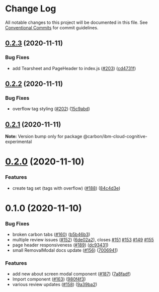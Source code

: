 # Change Log

All notable changes to this project will be documented in this file.
See [Conventional Commits](https://conventionalcommits.org) for commit guidelines.

## [0.2.3](https://github.com/carbon-design-system/ibm-cloud-cognitive/tree/master/packages/experimental/compare/@carbon/ibm-cloud-cognitive-experimental@0.2.2...@carbon/ibm-cloud-cognitive-experimental@0.2.3) (2020-11-11)


### Bug Fixes

* add Tearsheet and PageHeader to index.js ([#203](https://github.com/carbon-design-system/ibm-cloud-cognitive/tree/master/packages/experimental/issues/203)) ([cd4731f](https://github.com/carbon-design-system/ibm-cloud-cognitive/tree/master/packages/experimental/commit/cd4731fb36b9e5517e1aa756e4432f8fd68088c6))





## [0.2.2](https://github.com/carbon-design-system/ibm-cloud-cognitive/tree/master/packages/experimental/compare/@carbon/ibm-cloud-cognitive-experimental@0.2.1...@carbon/ibm-cloud-cognitive-experimental@0.2.2) (2020-11-11)


### Bug Fixes

* overflow tag styling ([#202](https://github.com/carbon-design-system/ibm-cloud-cognitive/tree/master/packages/experimental/issues/202)) ([15c9abd](https://github.com/carbon-design-system/ibm-cloud-cognitive/tree/master/packages/experimental/commit/15c9abd219e5f3cf8033a3e85a215de585b1ae3e))





## [0.2.1](https://github.com/carbon-design-system/ibm-cloud-cognitive/tree/master/packages/experimental/compare/@carbon/ibm-cloud-cognitive-experimental@0.2.0...@carbon/ibm-cloud-cognitive-experimental@0.2.1) (2020-11-11)

**Note:** Version bump only for package @carbon/ibm-cloud-cognitive-experimental





# [0.2.0](https://github.com/carbon-design-system/ibm-cloud-cognitive/tree/master/packages/experimental/compare/@carbon/ibm-cloud-cognitive-experimental@0.1.0...@carbon/ibm-cloud-cognitive-experimental@0.2.0) (2020-11-10)


### Features

* create tag set (tags with overflow) ([#188](https://github.com/carbon-design-system/ibm-cloud-cognitive/tree/master/packages/experimental/issues/188)) ([84c4d3e](https://github.com/carbon-design-system/ibm-cloud-cognitive/tree/master/packages/experimental/commit/84c4d3ee3c5783e506a231a18b3e2fa738c9c0d1))





# 0.1.0 (2020-11-10)


### Bug Fixes

* broken carbon tabs ([#160](https://github.com/carbon-design-system/ibm-cloud-cognitive/tree/master/packages/experimental/issues/160)) ([b5b46b3](https://github.com/carbon-design-system/ibm-cloud-cognitive/tree/master/packages/experimental/commit/b5b46b3916cba06bd5a3a3c275b8ac3dda7a952b))
* multiple review issues ([#152](https://github.com/carbon-design-system/ibm-cloud-cognitive/tree/master/packages/experimental/issues/152)) ([6de02a2](https://github.com/carbon-design-system/ibm-cloud-cognitive/tree/master/packages/experimental/commit/6de02a27962b28b6ad42ae8984b712abdf525ff4)), closes [#151](https://github.com/carbon-design-system/ibm-cloud-cognitive/tree/master/packages/experimental/issues/151) [#153](https://github.com/carbon-design-system/ibm-cloud-cognitive/tree/master/packages/experimental/issues/153) [#149](https://github.com/carbon-design-system/ibm-cloud-cognitive/tree/master/packages/experimental/issues/149) [#155](https://github.com/carbon-design-system/ibm-cloud-cognitive/tree/master/packages/experimental/issues/155)
* page header responsiveness ([#189](https://github.com/carbon-design-system/ibm-cloud-cognitive/tree/master/packages/experimental/issues/189)) ([dc93431](https://github.com/carbon-design-system/ibm-cloud-cognitive/tree/master/packages/experimental/commit/dc934310ee3448cc382dcc3b8dcdf2e206be94a9))
* small RemovalModal docs update ([#156](https://github.com/carbon-design-system/ibm-cloud-cognitive/tree/master/packages/experimental/issues/156)) ([7006941](https://github.com/carbon-design-system/ibm-cloud-cognitive/tree/master/packages/experimental/commit/7006941a35d149f49fa12dbb1f87cd7f8ded8762))


### Features

* add new about screen modal component ([#187](https://github.com/carbon-design-system/ibm-cloud-cognitive/tree/master/packages/experimental/issues/187)) ([7a8fadf](https://github.com/carbon-design-system/ibm-cloud-cognitive/tree/master/packages/experimental/commit/7a8fadf3b52bb50a733fbbbe5978051a00cf406e))
* Import component ([#163](https://github.com/carbon-design-system/ibm-cloud-cognitive/tree/master/packages/experimental/issues/163)) ([980f4f3](https://github.com/carbon-design-system/ibm-cloud-cognitive/tree/master/packages/experimental/commit/980f4f3334610e97c0552921cdab269a6e01e6a7))
* various review updates ([#158](https://github.com/carbon-design-system/ibm-cloud-cognitive/tree/master/packages/experimental/issues/158)) ([9a39ba2](https://github.com/carbon-design-system/ibm-cloud-cognitive/tree/master/packages/experimental/commit/9a39ba2cb2df682897b4ba293eafac8e8762a13c))
